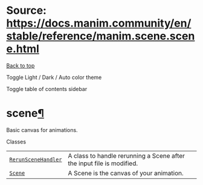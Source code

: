 # Source: https://docs.manim.community/en/stable/reference/manim.scene.scene.html

[Back to top](#)

Toggle Light / Dark / Auto color theme

Toggle table of contents sidebar

scene[¶](#module-manim.scene.scene "Link to this heading")
==========================================================

Basic canvas for animations.

Classes

|  |  |
| --- | --- |
| [`RerunSceneHandler`](manim.scene.scene.RerunSceneHandler.html#manim.scene.scene.RerunSceneHandler "manim.scene.scene.RerunSceneHandler") | A class to handle rerunning a Scene after the input file is modified. |
| [`Scene`](manim.scene.scene.Scene.html#manim.scene.scene.Scene "manim.scene.scene.Scene") | A Scene is the canvas of your animation. |